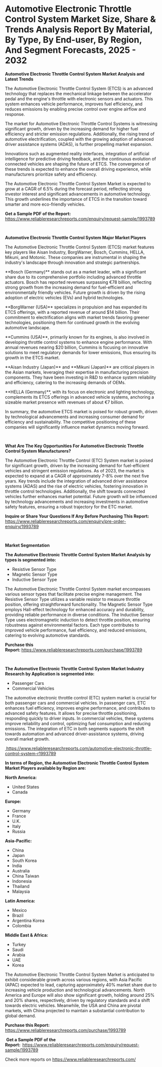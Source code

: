 <p><h1>Automotive Electronic Throttle Control System Market Size, Share & Trends Analysis Report By Material, By Type, By End-user, By Region, And Segment Forecasts, 2025 - 2032</h1></p><p><strong>Automotive Electronic Throttle Control System Market Analysis and Latest Trends</strong></p>
<p><p>The Automotive Electronic Throttle Control System (ETCS) is an advanced technology that replaces the mechanical linkage between the accelerator pedal and the engine's throttle with electronic sensors and actuators. This system enhances vehicle performance, improves fuel efficiency, and reduces emissions by enabling precise control over engine airflow and response. </p><p>The market for Automotive Electronic Throttle Control Systems is witnessing significant growth, driven by the increasing demand for higher fuel efficiency and stricter emission regulations. Additionally, the rising trend of automotive electrification, coupled with the growing adoption of advanced driver assistance systems (ADAS), is further propelling market expansion. </p><p>Innovations such as augmented reality interfaces, integration of artificial intelligence for predictive driving feedback, and the continuous evolution of connected vehicles are shaping the future of ETCS. The convergence of these trends is expected to enhance the overall driving experience, while manufacturers prioritize safety and efficiency. </p><p>The Automotive Electronic Throttle Control System Market is expected to grow at a CAGR of 6.5% during the forecast period, reflecting strong investor interest and significant advancements in automotive technology. This growth underlines the importance of ETCS in the transition toward smarter and more eco-friendly vehicles.</p></p>
<p><strong>Get a Sample PDF of the Report:&nbsp;</strong> <a href="https://www.reliableresearchreports.com/enquiry/request-sample/1993789?utm_campaign=2275&utm_medium=2&utm_source=Github&utm_content=ia&utm_term=29032025&utm_id=automotive-electronic-throttle-control-system">https://www.reliableresearchreports.com/enquiry/request-sample/1993789</a></p>
<p>&nbsp;</p>
<p><strong>Automotive Electronic Throttle Control System Major Market Players</strong></p>
<p><p>The Automotive Electronic Throttle Control System (ETCS) market features key players like Aisan Industry, BorgWarner, Bosch, Cummins, HELLA, Mikuni, and Motonic. These companies are instrumental in shaping the industry's landscape through innovation and strategic partnerships.</p><p>**Bosch (Germany)** stands out as a market leader, with a significant share due to its comprehensive portfolio including advanced throttle actuators. Bosch has reported revenues surpassing €78 billion, reflecting strong growth from the increasing demand for fuel-efficient and environmentally friendly vehicles. Future growth is driven by the rising adoption of electric vehicles (EVs) and hybrid technologies.</p><p>**BorgWarner (USA)** specializes in propulsion and has expanded its ETCS offerings, with a reported revenue of around $14 billion. Their commitment to electrification aligns with market trends favoring greener technologies, positioning them for continued growth in the evolving automotive landscape.</p><p>**Cummins (USA)**, primarily known for its engines, is also involved in developing throttle control systems to enhance engine performance. With annual revenues nearing $20 billion, Cummins is focusing on innovative solutions to meet regulatory demands for lower emissions, thus ensuring its growth in the ETCS market.</p><p>**Aisan Industry (Japan)** and **Mikuni (Japan)** are critical players in the Asian markets, leveraging their expertise in manufacturing precision components. They have been investing in R&D to enhance system reliability and efficiency, catering to the increasing demands of OEMs.</p><p>**HELLA (Germany)**, with its focus on electronic and lighting technology, complements its ETCS offerings in advanced vehicle systems, anchoring a sizeable market presence with revenues of about €7 billion.</p><p>In summary, the automotive ETCS market is poised for robust growth, driven by technological advancements and increasing consumer demand for efficiency and sustainability. The competitive positioning of these companies will significantly influence market dynamics moving forward.</p></p>
<p>&nbsp;</p>
<p><strong>What Are The Key Opportunities For Automotive Electronic Throttle Control System Manufacturers?</strong></p>
<p><p>The Automotive Electronic Throttle Control (ETC) System market is poised for significant growth, driven by the increasing demand for fuel-efficient vehicles and stringent emission regulations. As of 2023, the market is expected to expand at a CAGR of approximately 7-8% over the next five years. Key trends include the integration of advanced driver assistance systems (ADAS) and the rise of electric vehicles, fostering innovation in throttle control technologies. Additionally, the shift towards connected vehicles further enhances market potential. Future growth will be influenced by technology advancements and increasing investments in automotive safety features, ensuring a robust trajectory for the ETC market.</p></p>
<p><strong>Inquire or Share Your Questions If Any Before Purchasing This Report:</strong> <a href="https://www.reliableresearchreports.com/enquiry/pre-order-enquiry/1993789?utm_campaign=2275&utm_medium=2&utm_source=Github&utm_content=ia&utm_term=29032025&utm_id=automotive-electronic-throttle-control-system">https://www.reliableresearchreports.com/enquiry/pre-order-enquiry/1993789</a></p>
<p>&nbsp;</p>
<p><strong>Market Segmentation</strong></p>
<p><strong>The Automotive Electronic Throttle Control System Market Analysis by types is segmented into:</strong></p>
<p><ul><li>Resistive Sensor Type</li><li>Magnetic Sensor Type</li><li>Inductive Sensor Type</li></ul></p>
<p><p>The Automotive Electronic Throttle Control System market encompasses various sensor types that facilitate precise engine management. The Resistive Sensor Type utilizes a variable resistor to measure throttle position, offering straightforward functionality. The Magnetic Sensor Type employs Hall-effect technology for enhanced accuracy and durability, providing reliable performance in diverse conditions. The Inductive Sensor Type uses electromagnetic induction to detect throttle position, ensuring robustness against environmental factors. Each type contributes to improved vehicle performance, fuel efficiency, and reduced emissions, catering to evolving automotive standards.</p></p>
<p><strong>Purchase this Report:&nbsp;</strong><a href="https://www.reliableresearchreports.com/purchase/1993789?utm_campaign=2275&utm_medium=2&utm_source=Github&utm_content=ia&utm_term=29032025&utm_id=automotive-electronic-throttle-control-system">https://www.reliableresearchreports.com/purchase/1993789</a></p>
<p>&nbsp;</p>
<p><strong>The Automotive Electronic Throttle Control System Market Industry Research by Application is segmented into:</strong></p>
<p><ul><li>Passenger Cars</li><li>Commercial Vehicles</li></ul></p>
<p><p>The automotive electronic throttle control (ETC) system market is crucial for both passenger cars and commercial vehicles. In passenger cars, ETC enhances fuel efficiency, improves engine performance, and contributes to advanced safety features. It allows for precise throttle positioning, responding quickly to driver inputs. In commercial vehicles, these systems improve reliability and control, optimizing fuel consumption and reducing emissions. The integration of ETC in both segments supports the shift towards automation and advanced driver-assistance systems, driving overall market growth.</p></p>
<p><a href="https://www.reliableresearchreports.com/automotive-electronic-throttle-control-system-r1993789?utm_campaign=2275&utm_medium=2&utm_source=Github&utm_content=ia&utm_term=29032025&utm_id=automotive-electronic-throttle-control-system">&nbsp;https://www.reliableresearchreports.com/automotive-electronic-throttle-control-system-r1993789</a></p>
<p><strong>In terms of Region, the Automotive Electronic Throttle Control System Market Players available by Region are:</strong></p>
<p>
    <p> <strong> North America: </strong>
        <ul>
            <li>United States</li>
            <li>Canada</li>
        </ul>
        </p> 
    <p> <strong> Europe: </strong>
        <ul>
            <li>Germany</li>
            <li>France</li>
            <li>U.K.</li>
            <li>Italy</li>
            <li>Russia</li>
        </ul>
        </p> 
    <p> <strong> Asia-Pacific: </strong>
        <ul>
            <li>China</li>
            <li>Japan</li>
            <li>South Korea</li>
            <li>India</li>
            <li>Australia</li>
            <li>China Taiwan</li>
            <li>Indonesia</li>
            <li>Thailand</li>
            <li>Malaysia</li>
        </ul>
        </p> 
    <p> <strong> Latin America: </strong>
        <ul>
            <li>Mexico</li>
            <li>Brazil</li>
            <li>Argentina Korea</li>
            <li>Colombia</li>
        </ul>
        </p> 
    <p> <strong> Middle East & Africa: </strong>
        <ul>
            <li>Turkey</li>
            <li>Saudi</li>
            <li>Arabia</li>
            <li>UAE</li>
            <li>Korea</li>
        </ul>
    </p>
    </p>
<p><p>The Automotive Electronic Throttle Control System Market is anticipated to exhibit considerable growth across various regions, with Asia Pacific (APAC) expected to lead, capturing approximately 40% market share due to increasing vehicle production and technological advancements. North America and Europe will also show significant growth, holding around 25% and 20% shares, respectively, driven by regulatory standards and a shift towards electric vehicles. Meanwhile, the USA and China are pivotal markets, with China projected to maintain a substantial contribution to global demand.</p></p>
<p><strong>Purchase this Report: </strong><a href="https://www.reliableresearchreports.com/purchase/1993789?utm_campaign=2275&utm_medium=2&utm_source=Github&utm_content=ia&utm_term=29032025&utm_id=automotive-electronic-throttle-control-system">https://www.reliableresearchreports.com/purchase/1993789</a></p>
<p>&nbsp;<strong>Get a Sample PDF of the Report:&nbsp;&nbsp;</strong><a href="https://www.reliableresearchreports.com/enquiry/request-sample/1993789?utm_campaign=2275&utm_medium=2&utm_source=Github&utm_content=ia&utm_term=29032025&utm_id=automotive-electronic-throttle-control-system">https://www.reliableresearchreports.com/enquiry/request-sample/1993789</a></p>
<p><strong></strong></p>
<p>Check more reports on <a href="https://www.reliableresearchreports.com/?utm_campaign=2275&utm_medium=2&utm_source=Github&utm_content=ia&utm_term=29032025&utm_id=automotive-electronic-throttle-control-system">https://www.reliableresearchreports.com/</a></p>